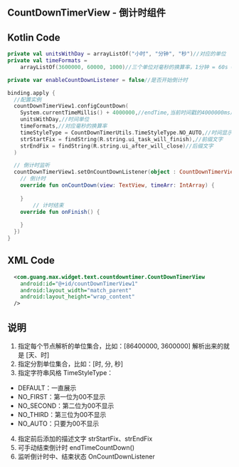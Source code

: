 ## CountDownTimerView - 倒计时组件

## Kotlin Code

```kotlin
private val unitsWithDay = arrayListOf("小时", "分钟", "秒")//对应的单位
private val timeFormats =
    arrayListOf(3600000, 60000, 1000)//三个单位对毫秒的换算率，1分钟 = 60s = 60x1000ms = 60000ms

private var enableCountDownListener = false//是否开始倒计时

binding.apply {
  //配置实例
  countDownTimerView1.configCountDown(
    System.currentTimeMillis() + 4000000,//endTime,当前时间戳的4000000ms后
    unitsWithDay,//时间单位
    timeFormats,//对应毫秒的换算率
    timeStyleType = CountDownTimerUtils.TimeStyleType.NO_AUTO,//时间显示风格
    strStartFix = findString(R.string.ui_task_will_finish),//前缀文字
    strEndFix = findString(R.string.ui_after_will_close)//后缀文字
  )

  // 倒计时监听
  countDownTimerView1.setOnCountDownListener(object : CountDownTimerView.OnCountDownListener {
    // 倒计时
    override fun onCountDown(view: TextView, timeArr: IntArray) {
      
    }
		// 计时结束
    override fun onFinish() {
      
    }
  })
}
```

## XML Code

```xml
  <com.guang.max.widget.text.countdowntimer.CountDownTimerView
    android:id="@+id/countDownTimerView1"
    android:layout_width="match_parent"
    android:layout_height="wrap_content"
  />
```

## 说明

1. 指定每个节点解析的单位集合，比如：[86400000, 3600000]
解析出来的就是 [天、时]
2. 指定分割单位集合，比如：[时, 分, 秒]
3. 指定字符串风格 TimeStyleType：
- DEFAULT：一直展示
- NO_FIRST：第一位为00不显示
-  NO_SECOND：第二位为00不显示
-  NO_THIRD：第三位为00不显示
-  NO_AUTO：只要为00不显示 
4. 指定前后添加的描述文字 strStartFix、strEndFix 
5. 可手动结束倒计时 endTimeCountDown() 
6. 监听倒计时中、结束状态 OnCountDownListener

